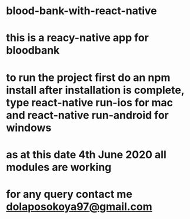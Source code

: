 # blood-bank-with-react-native
# this is a reacy-native app for bloodbank
# to run the project first do an npm install after installation is complete, type react-native run-ios for mac and react-native run-android for windows
# as at this date 4th June 2020 all modules are working
# for any query contact me dolaposokoya97@gmail.com
